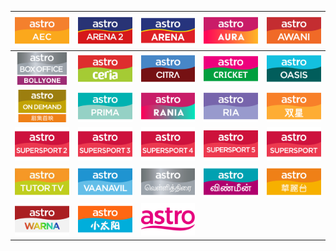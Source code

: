 | ![](https://raw.githubusercontent.com/RevGear/logo/master/International/Astro/Astro-AEC.png) | ![](https://raw.githubusercontent.com/RevGear/logo/master/International/Astro/Astro-Arena-2.png) | ![](https://raw.githubusercontent.com/RevGear/logo/master/International/Astro/Astro-Arena.png) | ![](https://raw.githubusercontent.com/RevGear/logo/master/International/Astro/Astro-Aura.png) | ![](https://raw.githubusercontent.com/RevGear/logo/master/International/Astro/Astro-Awani.png) | 
|:---:|:---:|:---:|:---:|:---:| 
| ![](https://raw.githubusercontent.com/RevGear/logo/master/International/Astro/Astro-Bolly-One.png) | ![](https://raw.githubusercontent.com/RevGear/logo/master/International/Astro/Astro-Ceria.png) | ![](https://raw.githubusercontent.com/RevGear/logo/master/International/Astro/Astro-Citra.png) | ![](https://raw.githubusercontent.com/RevGear/logo/master/International/Astro/Astro-Cricket.png) | ![](https://raw.githubusercontent.com/RevGear/logo/master/International/Astro/Astro-Oasis.png) | 
| ![](https://raw.githubusercontent.com/RevGear/logo/master/International/Astro/Astro-On-Demand.png) | ![](https://raw.githubusercontent.com/RevGear/logo/master/International/Astro/Astro-Prima.png) | ![](https://raw.githubusercontent.com/RevGear/logo/master/International/Astro/Astro-Rania.png) | ![](https://raw.githubusercontent.com/RevGear/logo/master/International/Astro/Astro-Ria.png) | ![](https://raw.githubusercontent.com/RevGear/logo/master/International/Astro/Astro-Shuang-Xing.png) | 
| ![](https://raw.githubusercontent.com/RevGear/logo/master/International/Astro/Astro-Super-Sport-2.png) | ![](https://raw.githubusercontent.com/RevGear/logo/master/International/Astro/Astro-Super-Sport-3.png) | ![](https://raw.githubusercontent.com/RevGear/logo/master/International/Astro/Astro-Super-Sport-4.png) | ![](https://raw.githubusercontent.com/RevGear/logo/master/International/Astro/Astro-Super-Sport-5.png) | ![](https://raw.githubusercontent.com/RevGear/logo/master/International/Astro/Astro-Super-Sport.png) | 
| ![](https://raw.githubusercontent.com/RevGear/logo/master/International/Astro/Astro-Tutor-T-V.png) | ![](https://raw.githubusercontent.com/RevGear/logo/master/International/Astro/Astro-Vaanavil.png) | ![](https://raw.githubusercontent.com/RevGear/logo/master/International/Astro/Astro-Vellithirai.png) | ![](https://raw.githubusercontent.com/RevGear/logo/master/International/Astro/Astro-Vinmeen.png) | ![](https://raw.githubusercontent.com/RevGear/logo/master/International/Astro/Astro-Wah-Lai-Toi.png) | 
| ![](https://raw.githubusercontent.com/RevGear/logo/master/International/Astro/Astro-Warna.png) | ![](https://raw.githubusercontent.com/RevGear/logo/master/International/Astro/Astro-Xiao-Tai-Yang.png) | ![](https://raw.githubusercontent.com/RevGear/logo/master/International/Astro/Astro.png)  | 
